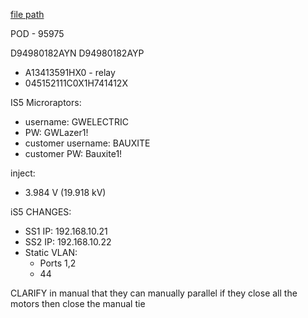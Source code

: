 
[file path](<file:///C:\Users\jnetherton\G&W Electric Co\US-PowerGridAutomation - Documents\_Lazer\120881 - Bauxite (Bretco)>)

POD - 95975


D94980182AYN
D94980182AYP
- A13413591HX0 - relay
- 045152111C0X1H741412X


IS5 Microraptors:
- username: GWELECTRIC
- PW: GWLazer1!
- customer username: BAUXITE
- customer PW: Bauxite1!


inject:
- 3.984 V (19.918 kV)

iS5 CHANGES:
- SS1 IP: 192.168.10.21
- SS2 IP: 192.168.10.22
- Static VLAN:
	- Ports 1,2
	- 44

CLARIFY in manual that they can manually parallel if they close all the motors then close the manual tie